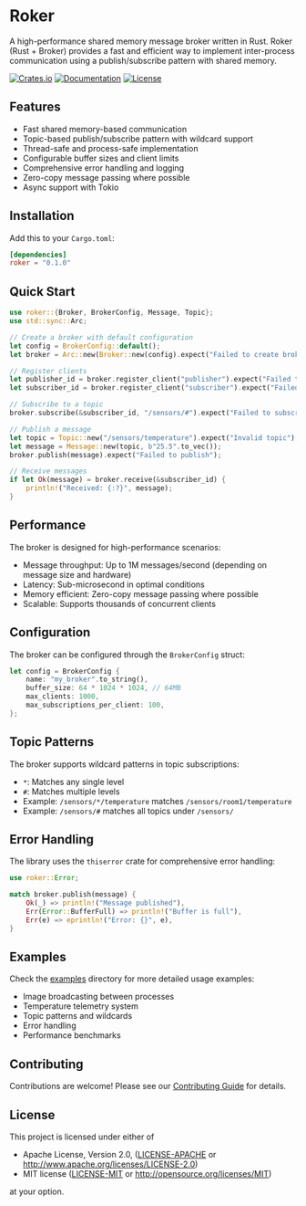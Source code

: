 # Roker

A high-performance shared memory message broker written in Rust. Roker (Rust + Broker) provides a fast and efficient way to implement inter-process communication using a publish/subscribe pattern with shared memory.

[![Crates.io](https://img.shields.io/crates/v/roker.svg)](https://crates.io/crates/roker)
[![Documentation](https://docs.rs/roker/badge.svg)](https://docs.rs/roker)
[![License](https://img.shields.io/badge/license-MIT%2FApache--2.0-blue.svg)](LICENSE)

## Features

- Fast shared memory-based communication
- Topic-based publish/subscribe pattern with wildcard support
- Thread-safe and process-safe implementation
- Configurable buffer sizes and client limits
- Comprehensive error handling and logging
- Zero-copy message passing where possible
- Async support with Tokio

## Installation

Add this to your `Cargo.toml`:

```toml
[dependencies]
roker = "0.1.0"
```

## Quick Start

```rust
use roker::{Broker, BrokerConfig, Message, Topic};
use std::sync::Arc;

// Create a broker with default configuration
let config = BrokerConfig::default();
let broker = Arc::new(Broker::new(config).expect("Failed to create broker"));

// Register clients
let publisher_id = broker.register_client("publisher").expect("Failed to register publisher");
let subscriber_id = broker.register_client("subscriber").expect("Failed to register subscriber");

// Subscribe to a topic
broker.subscribe(&subscriber_id, "/sensors/#").expect("Failed to subscribe");

// Publish a message
let topic = Topic::new("/sensors/temperature").expect("Invalid topic");
let message = Message::new(topic, b"25.5".to_vec());
broker.publish(message).expect("Failed to publish");

// Receive messages
if let Ok(message) = broker.receive(&subscriber_id) {
    println!("Received: {:?}", message);
}
```

## Performance

The broker is designed for high-performance scenarios:

- Message throughput: Up to 1M messages/second (depending on message size and hardware)
- Latency: Sub-microsecond in optimal conditions
- Memory efficient: Zero-copy message passing where possible
- Scalable: Supports thousands of concurrent clients

## Configuration

The broker can be configured through the `BrokerConfig` struct:

```rust
let config = BrokerConfig {
    name: "my_broker".to_string(),
    buffer_size: 64 * 1024 * 1024, // 64MB
    max_clients: 1000,
    max_subscriptions_per_client: 100,
};
```

## Topic Patterns

The broker supports wildcard patterns in topic subscriptions:

- `*`: Matches any single level
- `#`: Matches multiple levels
- Example: `/sensors/*/temperature` matches `/sensors/room1/temperature`
- Example: `/sensors/#` matches all topics under `/sensors/`

## Error Handling

The library uses the `thiserror` crate for comprehensive error handling:

```rust
use roker::Error;

match broker.publish(message) {
    Ok(_) => println!("Message published"),
    Err(Error::BufferFull) => println!("Buffer is full"),
    Err(e) => eprintln!("Error: {}", e),
}
```

## Examples

Check the [examples](examples/) directory for more detailed usage examples:

- Image broadcasting between processes
- Temperature telemetry system
- Topic patterns and wildcards
- Error handling
- Performance benchmarks

## Contributing

Contributions are welcome! Please see our [Contributing Guide](CONTRIBUTING.md) for details.

## License

This project is licensed under either of

 * Apache License, Version 2.0, ([LICENSE-APACHE](LICENSE-APACHE) or http://www.apache.org/licenses/LICENSE-2.0)
 * MIT license ([LICENSE-MIT](LICENSE-MIT) or http://opensource.org/licenses/MIT)

at your option. 